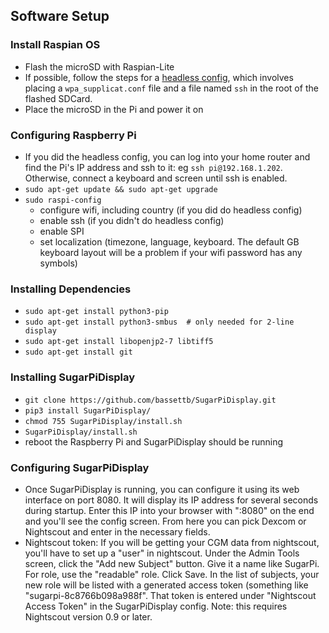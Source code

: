 
## Software Setup

### Install Raspian OS
- Flash the microSD with Raspian-Lite
- If possible, follow the steps for a [headless config](https://www.raspberrypi.org/documentation/configuration/wireless/headless.md), which involves placing a ``wpa_supplicat.conf`` file and a file named ``ssh`` in the root of the flashed SDCard.  
- Place the microSD in the Pi and power it on

### Configuring Raspberry Pi
- If you did the headless config, you can log into your home router and find the Pi's IP address and ssh to it: eg ``ssh pi@192.168.1.202``.  Otherwise, connect a keyboard and screen until ssh is enabled.
- ``sudo apt-get update && sudo apt-get upgrade``
- ``sudo raspi-config``
  - configure wifi, including country (if you did do headless config)
  - enable ssh (if you didn't do headless config)
  - enable SPI
  - set localization (timezone, language, keyboard.  The default GB keyboard layout will be a problem if your wifi password has any symbols)

### Installing Dependencies
- ``sudo apt-get install python3-pip``
- ``sudo apt-get install python3-smbus  # only needed for 2-line display`` 
- ``sudo apt-get install libopenjp2-7 libtiff5``
- ``sudo apt-get install git``

### Installing SugarPiDisplay
- ``git clone https://github.com/bassettb/SugarPiDisplay.git``
- ``pip3 install SugarPiDisplay/``
- ``chmod 755 SugarPiDisplay/install.sh``
- ``SugarPiDisplay/install.sh``
- reboot the Raspberry Pi and SugarPiDisplay should be running

### Configuring SugarPiDisplay
- Once SugarPiDisplay is running, you can configure it using its web interface on port 8080.  It will display its IP address for several seconds during startup.  Enter this IP into your browser with ":8080" on the end and you'll see the config screen.  From here you can pick Dexcom or Nightscout and enter in the necessary fields.   
- Nightscout token: If you will be getting your CGM data from nightscout, you'll have to set up a "user" in nightscout.  Under the Admin Tools screen, click the "Add new Subject" button.  Give it a name like SugarPi.  For role, use the "readable" role.  Click Save.  In the list of subjects, your new role will be listed with a generated access token (something like "sugarpi-8c8766b098a988f".  That token is entered under "Nightscout Access Token" in the SugarPiDisplay config.  Note: this requires Nightscout version 0.9 or later.
